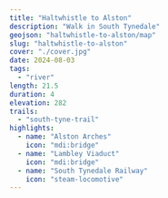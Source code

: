 ```yaml
---
title: "Haltwhistle to Alston"
description: "Walk in South Tynedale"
geojson: "haltwhistle-to-alston/map"
slug: "haltwhistle-to-alston"
cover: "./cover.jpg"
date: 2024-08-03
tags:
  - "river"
length: 21.5
duration: 4
elevation: 282
trails:
  - "south-tyne-trail"
highlights:
  - name: "Alston Arches"
    icon: "mdi:bridge"
  - name: "Lambley Viaduct"
    icon: "mdi:bridge"
  - name: "South Tynedale Railway"
    icon: "steam-locomotive"
---
```

